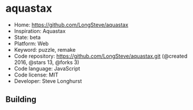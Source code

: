 # aquastax

- Home: https://github.com/LongSteve/aquastax
- Inspiration: Aquastax
- State: beta
- Platform: Web
- Keyword: puzzle, remake
- Code repository: https://github.com/LongSteve/aquastax.git (@created 2016, @stars 13, @forks 3)
- Code language: JavaScript
- Code license: MIT
- Developer: Steve Longhurst

## Building
